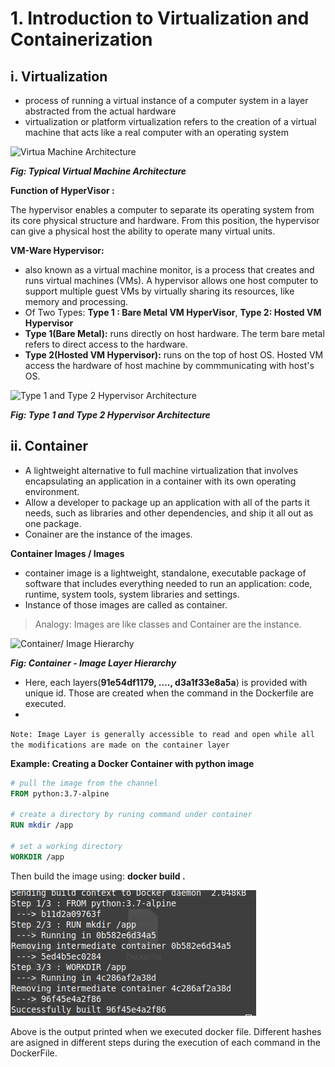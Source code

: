 # 1. Introduction to Virtualization and Containerization 

## i. Virtualization
  - process of running a virtual instance of a computer system in a layer abstracted from the actual hardware
  - virtualization or platform virtualization refers to the creation of a virtual machine that acts like a real computer with an operating system
  
![Virtua Machine Architecture](https://www.researchgate.net/profile/Umar_Farooq_Minhas/publication/242077512/figure/fig2/AS:282710602993666@1444414868359/Hosted-Virtual-Machine-Architecture.png)

***Fig: Typical Virtual Machine Architecture***

**Function of HyperVisor :** 

The hypervisor enables a computer to separate its operating system from its core physical structure and hardware. From this position, the hypervisor can give a physical host the ability to operate many virtual units.

**VM-Ware Hypervisor:** 
  - also known as a virtual machine monitor, is a process that creates and runs virtual machines (VMs). A hypervisor allows one host computer to support multiple guest VMs by virtually sharing its resources, like memory and processing.
  - Of Two Types: **Type 1 : Bare Metal VM HyperVisor**, **Type 2: Hosted VM Hypervisor**
  - **Type 1(Bare Metal):** runs directly on host hardware. The term bare metal refers to direct access to the hardware.
  - **Type 2(Hosted VM Hypervisor):** runs on the top of host OS. Hosted VM access the hardware of host machine by commmunicating with host's OS.

![Type 1 and Type 2 Hypervisor Architecture](https://vapour-apps.com/wp-content/uploads/2016/05/figure2.gif)


***Fig: Type 1 and Type 2 Hypervisor Architecture***

## ii. Container
  - A lightweight alternative to full machine virtualization that involves encapsulating an application in a container with its own operating environment.
  - Allow a developer to package up an application with all of the parts it needs, such as libraries and other dependencies, and ship it all out as one package.
  - Conainer are the instance of the images.

**Container Images / Images**
  - container image is a lightweight, standalone, executable package of software that includes everything needed to run an application: code, runtime, system tools, system libraries and settings.
  - Instance of those images are called as container.
  
> Analogy:  Images are like classes and Container are the instance. 


![Container/ Image Hierarchy](https://docs.docker.com/storage/storagedriver/images/container-layers.jpg)

***Fig: Container - Image Layer Hierarchy***

- Here, each layers(**91e54df1179, ...., d3a1f33e8a5a**) is provided with unique id. Those are created when the command in the Dockerfile are executed.
- 
``Note: Image Layer is generally accessible to read and open while all the modifications are made on the container layer``

**Example: Creating a Docker Container with python image**
```DockerFile
# pull the image from the channel
FROM python:3.7-alpine

# create a directory by runing command under container
RUN mkdir /app

# set a working directory
WORKDIR /app
```
Then build the image using: **docker build .**

![Console output](https://github.com/sbhusal123/Docker-And-Containerization/blob/master/images/console%20output%201.png?raw=true)


Above is the output printed when we executed docker file. Different hashes are asigned in different steps during the execution of each command in the DockerFile.



